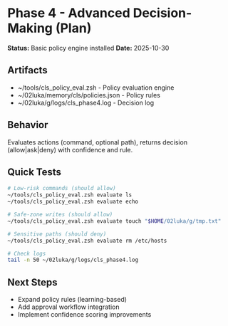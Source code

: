 # Phase 4 - Advanced Decision-Making (Plan)

**Status:** Basic policy engine installed
**Date:** 2025-10-30

## Artifacts

- ~/tools/cls_policy_eval.zsh - Policy evaluation engine
- ~/02luka/memory/cls/policies.json - Policy rules
- ~/02luka/g/logs/cls_phase4.log - Decision log

## Behavior

Evaluates actions (command, optional path), returns decision (allow|ask|deny) with confidence and rule.

## Quick Tests

```bash
# Low-risk commands (should allow)
~/tools/cls_policy_eval.zsh evaluate ls
~/tools/cls_policy_eval.zsh evaluate echo

# Safe-zone writes (should allow)
~/tools/cls_policy_eval.zsh evaluate touch "$HOME/02luka/g/tmp.txt"

# Sensitive paths (should deny)
~/tools/cls_policy_eval.zsh evaluate rm /etc/hosts

# Check logs
tail -n 50 ~/02luka/g/logs/cls_phase4.log
```

## Next Steps

- Expand policy rules (learning-based)
- Add approval workflow integration
- Implement confidence scoring improvements

